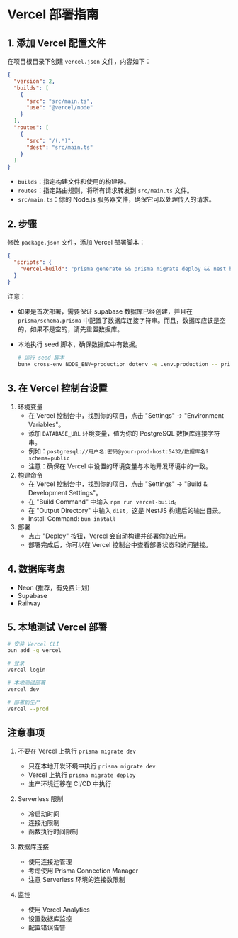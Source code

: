 # Vercel 部署指南

## 1. 添加 Vercel 配置文件

在项目根目录下创建 `vercel.json` 文件，内容如下：

```json
{
  "version": 2,
  "builds": [
    {
      "src": "src/main.ts",
      "use": "@vercel/node"
    }
  ],
  "routes": [
    {
      "src": "/(.*)",
      "dest": "src/main.ts"
    }
  ]
}
```

- `builds`：指定构建文件和使用的构建器。
- `routes`：指定路由规则，将所有请求转发到 `src/main.ts` 文件。
- `src/main.ts`：你的 Node.js 服务器文件，确保它可以处理传入的请求。

## 2. 步骤

修改 `package.json` 文件，添加 Vercel 部署脚本：

```json
{
  "scripts": {
    "vercel-build": "prisma generate && prisma migrate deploy && nest build"
  }
}
```

注意：

- 如果是首次部署，需要保证 supabase 数据库已经创建，并且在 `prisma/schema.prisma` 中配置了数据库连接字符串。而且，数据库应该是空的，如果不是空的，请先重置数据库。
- 本地执行 seed 脚本，确保数据库中有数据。

  ```bash
  # 运行 seed 脚本
  bunx cross-env NODE_ENV=production dotenv -e .env.production -- prisma db seed
  ```

## 3. 在 Vercel 控制台设置

1. 环境变量
   - 在 Vercel 控制台中，找到你的项目，点击 "Settings" -> "Environment Variables"。
   - 添加 `DATABASE_URL` 环境变量，值为你的 PostgreSQL 数据库连接字符串。
   - 例如：`postgresql://用户名:密码@your-prod-host:5432/数据库名?schema=public`
   - 注意：确保在 Vercel 中设置的环境变量与本地开发环境中的一致。
2. 构建命令
   - 在 Vercel 控制台中，找到你的项目，点击 "Settings" -> "Build & Development Settings"。
   - 在 "Build Command" 中输入 `npm run vercel-build`。
   - 在 "Output Directory" 中输入 `dist`，这是 NestJS 构建后的输出目录。
   - Install Command: `bun install`
3. 部署
   - 点击 "Deploy" 按钮，Vercel 会自动构建并部署你的应用。
   - 部署完成后，你可以在 Vercel 控制台中查看部署状态和访问链接。

## 4. 数据库考虑

- Neon (推荐，有免费计划)
- Supabase
- Railway

## 5. 本地测试 Vercel 部署

```bash
# 安装 Vercel CLI
bun add -g vercel

# 登录
vercel login

# 本地测试部署
vercel dev

# 部署到生产
vercel --prod
```

## 注意事项

1. 不要在 Vercel 上执行 `prisma migrate dev`

   - 只在本地开发环境中执行 `prisma migrate dev`
   - Vercel 上执行 `prisma migrate deploy`
   - 生产环境迁移在 CI/CD 中执行

2. Serverless 限制

   - 冷启动时间
   - 连接池限制
   - 函数执行时间限制

3. 数据库连接
   - 使用连接池管理
   - 考虑使用 Prisma Connection Manager
   - 注意 Serverless 环境的连接数限制
4. 监控
   - 使用 Vercel Analytics
   - 设置数据库监控
   - 配置错误告警
